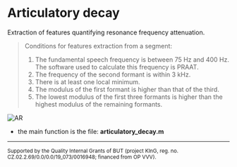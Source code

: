 # Articulatory decay

Extraction of features quantifying resonance frequency attenuation.

> Conditions for features extraction from a segment:
>
> 1. The fundamental speech frequency is between 75 Hz and 400 Hz. The software used to calculate this frequency is PRAAT.
> 2. The frequency of the second formant is within 3 kHz.
> 3. There is at least one local minimum.
> 4. The modulus of the first formant is higher than that of the third.
> 5. The lowest modulus of the first three formants is higher than the highest modulus of the remaining formants.

![AR](https://user-images.githubusercontent.com/85240065/210371801-a1d2a273-9480-4b5b-87dc-f9619dc795a4.png)

* the main function is the file: **articulatory_decay.m**

---

<sub>Supported by the Quality Internal Grants of BUT (project KInG, reg. no. CZ.02.2.69/0.0/0.0/19\_073/0016948; financed from OP VVV).</sub>
